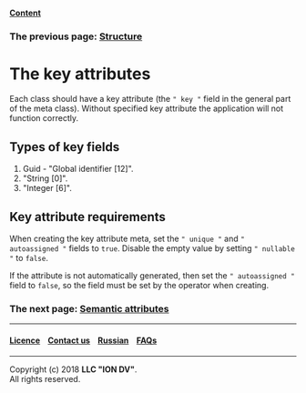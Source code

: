 #### [Content](/docs/en/index.md)

### The previous page: [Structure](/docs/en/2_system_description/metadata_structure/meta_class/isstruct.md)

# The key attributes

Each class should have a key attribute (the `" key "` field in the general part of the meta class). Without specified key attribute the application will not function correctly.

## Types of key fields

1. Guid - "Global identifier [12]". 
2. "String [0]". 
3. "Integer [6]". 

## Key attribute requirements

When creating the key attribute meta, set the `" unique "` and `" autoassigned "` fields to `true`. Disable the empty value by setting `" nullable "` to `false`.

If the attribute is not automatically generated, then set the `" autoassigned "` field to `false`, so the field must be set by the operator when creating. 

### The next page: [Semantic attributes](/docs/en/2_system_description/metadata_structure/meta_class/semantic.md)
--------------------------------------------------------------------------  


 #### [Licence](/LICENCE.md) &ensp;  [Contact us](https://iondv.ru/index.html) &ensp;  [Russian](/docs/ru/2_system_description/metadata_structure/meta_class/key.md) &ensp; [FAQs](/faqs.md)          



--------------------------------------------------------------------------  

Copyright (c) 2018 **LLC "ION DV"**.  
All rights reserved.  